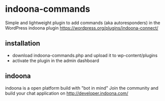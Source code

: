# indoona-commands
Simple and lightweight plugin to add commands (aka autoresponders) in the WordPress indoona plugin
https://wordpress.org/plugins/indoona-connect/

## installation
- download indoona-commands.php and upload it to wp-content/plugins
- activate the plugin in the admin dashboard

## indoona
indoona is a open platform build with "bot in mind"
Join the community and build your chat application on http://developer.indoona.com/
